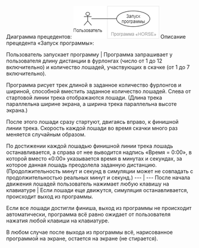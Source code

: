 Диаграмма прецедентов:
<img src="use case diagram.png">
Описание прецедента «Запуск программы»:

Пользователь запускает программу | Программа запрашивает у пользователя длину дистанции в фурлонгах (число от 1 до 12 включительно) и количество лошадей, участвующих в скачке (от 1 до 7 включительно).

Программа рисует трек длиной в заданное количество фурлонгов и шириной, способной вместить заданное количество лошадей. Слева от стартовой линии трека отображаются лошади. (Длина трека параллельна ширине экрана, а ширина трека параллельна высоте экрана.)

После этого лошади сразу стартуют, двигаясь вправо, к финишной линии трека. Скорость каждой лошади во время скачки много раз меняется случайным образом.

По достижении каждой лошадью финишной линии трека лошадь останавливается, а справа от нее выводится надпись «Время = 0:00», в которой вместо «0:00» указывается время в минутах и секундах, за которое данная лошадь преодолела заданную дистанцию. (Продолжительность минут и секунд в симуляции может не совпадать с продолжительностью реальных минут и секунд.)
--- | ---
После начала движения лошадей пользователь нажимает любую клавишу на клавиатуре | Если лошади еще движутся, симуляция останавливается, происходит выход из программы.

Если все лошади достигли финиша, выход из программы не происходит автоматически, программа всё равно ожидает от пользователя нажатия любой клавиши на клавиатуре.

В любом случае после выхода из программы всё, нарисованное программой на экране, остается на экране (не стирается).